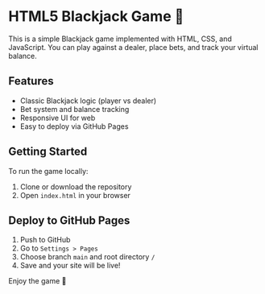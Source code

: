 # HTML5 Blackjack Game 🎲

This is a simple Blackjack game implemented with HTML, CSS, and JavaScript. You can play against a dealer, place bets, and track your virtual balance.

## Features
- Classic Blackjack logic (player vs dealer)
- Bet system and balance tracking
- Responsive UI for web
- Easy to deploy via GitHub Pages

## Getting Started
To run the game locally:

1. Clone or download the repository
2. Open `index.html` in your browser

## Deploy to GitHub Pages

1. Push to GitHub
2. Go to `Settings > Pages`
3. Choose branch `main` and root directory `/`
4. Save and your site will be live!

Enjoy the game 🎉